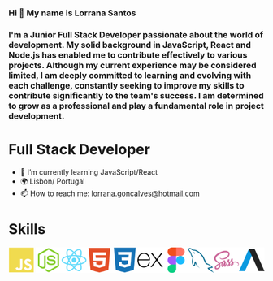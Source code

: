 ### Hi  👋 My name is Lorrana Santos

### I'm a Junior Full Stack Developer passionate about the world of development. My solid background in JavaScript, React and Node.js has enabled me to contribute effectively to various projects. Although my current experience may be considered limited, I am deeply committed to learning and evolving with each challenge, constantly seeking to improve my skills to contribute significantly to the team's success. I am determined to grow as a professional and play a fundamental role in project development.


# Full Stack Developer

- 🌱 I’m currently learning JavaScript/React
- 🌍  Lisbon/ Portugal
- 📫 How to reach me: lorrana.goncalves@hotmail.com

# Skills

<img src="https://raw.githubusercontent.com/LorranaGoncalves/LorranaGoncalves/ee317881100beb7d03c31c0ba4548181200e586d/Imagens/javascript-colored.svg" width="50" height="50"> <img src="https://raw.githubusercontent.com/LorranaGoncalves/LorranaGoncalves/ee317881100beb7d03c31c0ba4548181200e586d/Imagens/nodejs-colored.svg" width="50" height="50"><img src="https://raw.githubusercontent.com/LorranaGoncalves/LorranaGoncalves/ee317881100beb7d03c31c0ba4548181200e586d/Imagens/react-colored.svg" width="50" height="50"><img src="https://raw.githubusercontent.com/LorranaGoncalves/LorranaGoncalves/ee317881100beb7d03c31c0ba4548181200e586d/Imagens/html5-colored.svg" width="50" height="50"><img src="https://raw.githubusercontent.com/LorranaGoncalves/LorranaGoncalves/ee317881100beb7d03c31c0ba4548181200e586d/Imagens/css3-colored.svg" width="50" height="50"><img src="https://raw.githubusercontent.com/LorranaGoncalves/LorranaGoncalves/ee317881100beb7d03c31c0ba4548181200e586d/Imagens/expressjs-icon.svg" width="50" height="50"><img src="https://raw.githubusercontent.com/LorranaGoncalves/LorranaGoncalves/ee317881100beb7d03c31c0ba4548181200e586d/Imagens/figma-colored.svg" width="50" height="50"><img src="https://raw.githubusercontent.com/LorranaGoncalves/LorranaGoncalves/ee317881100beb7d03c31c0ba4548181200e586d/Imagens/mysql-icon.svg" width="50" height="50"><img src="https://raw.githubusercontent.com/LorranaGoncalves/LorranaGoncalves/ee317881100beb7d03c31c0ba4548181200e586d/Imagens/sass-colored.svg" width="50" height="50"><img src="https://raw.githubusercontent.com/LorranaGoncalves/LorranaGoncalves/ee317881100beb7d03c31c0ba4548181200e586d/Imagens/axios-icon.svg" width="50" height="50">





<!--
**LorranaGoncalves/LorranaGoncalves** is a ✨ _special_ ✨ repository because its `README.md` (this file) appears on your GitHub profile.





